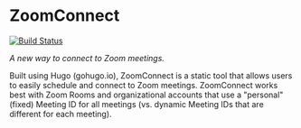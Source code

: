 # ZoomConnect

[![Build Status](https://travis-ci.org/cafe-code/cafecode.io.svg?branch=master)](https://travis-ci.org/cafe-code/cafecode.io)

*A new way to connect to Zoom meetings.*

Built using Hugo (gohugo.io), ZoomConnect is a static tool that allows users to easily schedule and connect to Zoom meetings. ZoomConnect works best with Zoom Rooms and organizational accounts that use a "personal" (fixed) Meeting ID for all meetings (vs. dynamic Meeting IDs that are different for each meeting).

